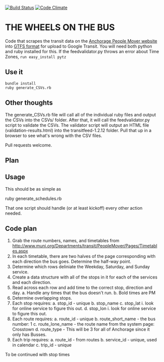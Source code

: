 [![Build Status](https://travis-ci.org/codeforanchorage/wheels-on-the-bus.png?branch=master)](https://travis-ci.org/codeforanchorage/wheels-on-the-bus)
[![Code Climate](https://codeclimate.com/github/codeforanchorage/wheels-on-the-bus.png)](https://codeclimate.com/github/codeforanchorage/wheels-on-the-bus)

# THE WHEELS ON THE BUS

Code that scrapes the transit data on the [Anchorage People Mover website](http://bustracker.muni.org/InfoPoint/) into [GTFS format](https://developers.google.com/transit/gtfs/reference) for upload to Google Transit.  You will need both python and ruby installed for this.  If the feedvalidator.py throws an error about Time Zones, ```run easy_install pytz```

## Use it

    bundle install
    ruby generate_CSVs.rb

## Other thoughts
	
The generate_CSVs.rb file will call all of the individual ruby files and output the CSVs into the CSVs/ folder.  After that, it will call the feedvalidator.py script to validate the CSVs.  The validator script will output an HTML file (validation-results.html) into the transitfeed-1.2.12 folder.  Pull that up in a browser to see what's wrong with the CSV files.

Pull requests welcome.

## Plan

## Usage

This should be as simple as

  ruby generate_schedules.rb

That one script should handle (or at least kickoff) every other action
needed.

## Code plan
1.  Grab the route numbers, names, and timetables from
http://www.muni.org/Departments/transit/PeopleMover/Pages/Timetables.aspx
2.  In each timetable, there are two halves of the page corresponding
    with
each direction the bus goes.  Determine  the half-way point.
3.  Determine which rows deliniate the Weekday, Saturday, and Sunday
service.
4.  Create a data structure with all of the stops in it for each of the
services and each direction.
5.  Read across each row and add time to the correct stop, direction and
day.
  a.  Handle any times that the bus doesn't run.
  b.  Bold times are PM
6.  Determine overlapping stops.
7.  Each stop requires:
  a.  stop_id - unique
  b.  stop_name
  c.  stop_lat
    i. look for online service to figure this out.
  d.  stop_lon
    i. look for online service to figure this out.
8.  Each route requires:
  a.  route_id - unique
  b.  route_short_name - the bus number: 1
  c.  route_lone_name - the route name from the system page: Crosstown
  d.  route_type - This will be 3 for all of Anchorage since it only has
Busses.
9.  Each trip requires:
  a.  route_id - from routes
  b.  service_id - unique, used in calendar
  c.  trip_id - unique

To be continued with stop times
